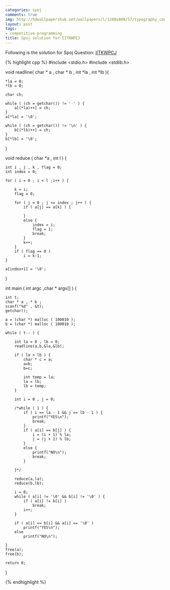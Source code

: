 ```yaml
---
categories: spoj
comments: true
img: http://hdwallpapershub.net/wallpapers/l/1280x800/57/typography_code_javascript_black_background_programmer_syntax_1280x800_56614.jpg
layout: post
tags:
- competitive-programming
title: Spoj solution for IITKWPCJ
---
```


Following is the solution for Spoj Question: [IITKWPCJ](http://www.spoj.com/problems/IITKWPCJ/)

{% highlight cpp %}
#include <stdio.h>
#include <stdlib.h>

void readline( char * a , char * b , int *la , int *lb ){
	
	*la = 0;
	*lb = 0;

	char ch;

	while ( (ch = getchar()) != ' ' ) {
		a[(*la)++] = ch;
	}
	a[*la] = '\0';

	while ( (ch = getchar()) != '\n' ) {
		b[(*lb)++] = ch;
	}
	b[*lb] = '\0';

}

void reduce ( char *a , int l ) {

	int i , j , k , flag = 0;
	int index = 0;

	for ( i = 0 ; i < l ;i++ ) {

		k = i;
		flag = 0;

		for ( j = 0 ; j <= index ; j++ ) {
			if ( a[j] == a[k] ) {

			}
			else {
				index = i;
				flag = 1;
				break;
			}
			k++;
		}
		if ( flag == 0 )
			i = k-1;
	}

	a[index+1] = '\0';
}

int main ( int argc ,char * argv[] ) {

	int t;
	char * a , * b ;
	scanf("%d" , &t);
	getchar();

	a = (char *) malloc ( 100010 );
	b = (char *) malloc ( 100010 );

	while ( t-- ) {

		int la = 0 , lb = 0;
		readline(a,b,&la,&lb);

		if ( la > lb ) {
			char * c = a;
			a=b;
			b=c;

			int temp = la;
			la = lb;
			lb = temp;
		}

		int i = 0 , j = 0;

		/*while ( 1 ) {
			if ( i == la - 1 && j == lb - 1 ) {
				printf("YES\n");
				break;
			}
			if ( a[i] == b[j] ) {
				i = (i + 1) % la;
				j = (j + 1) % lb;
			}
			else {
				printf("NO\n");
				break;
			}

		}*/

		reduce(a,la);
		reduce(b,lb);

		i = 0;
		while ( a[i] != '\0' && b[i] != '\0' ) {
			if ( a[i] != b[i] )
				break;
			i++;
		}

		if ( a[i] == b[i] && a[i] == '\0' )
			printf("YES\n");
		else
			printf("NO\n");

	}
	free(a);
	free(b);

	return 0;
}

{% endhighlight %}